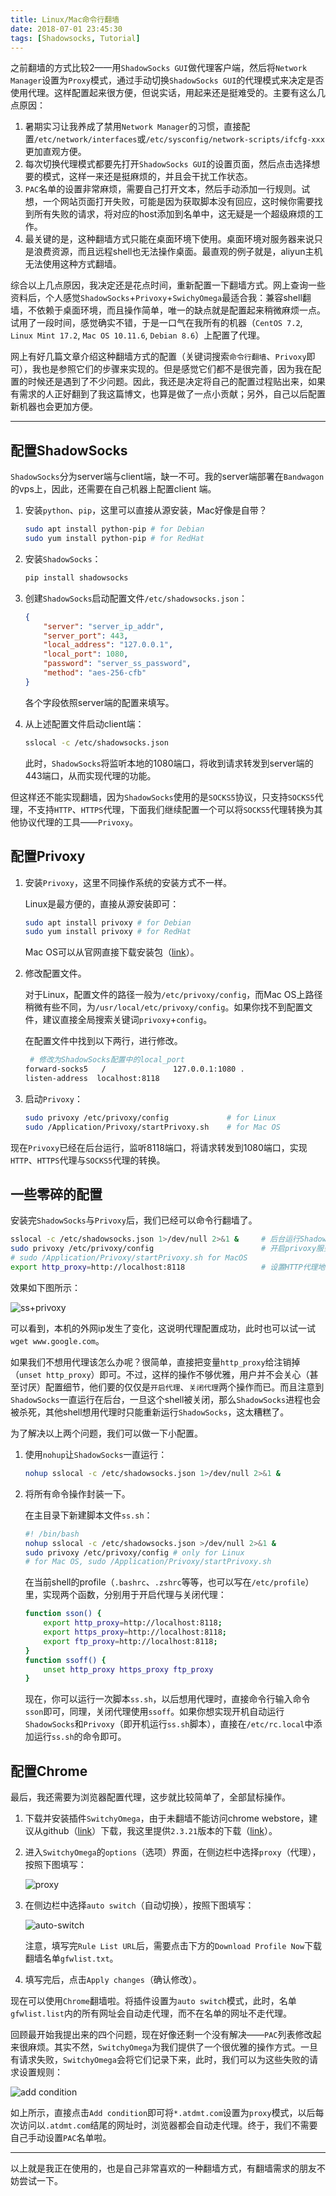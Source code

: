 ```yaml
---
title: Linux/Mac命令行翻墙
date: 2018-07-01 23:45:30
tags: [Shadowsocks, Tutorial]
---
```


之前翻墙的方式比较2——用`ShadowSocks GUI`做代理客户端，然后将`Network Manager`设置为`Proxy`模式，通过手动切换`ShadowSocks GUI`的代理模式来决定是否使用代理。这样配置起来很方便，但说实话，用起来还是挺难受的。主要有这么几点原因：

1. 暑期实习让我养成了禁用`Network Manager`的习惯，直接配置`/etc/network/interfaces`或`/etc/sysconfig/network-scripts/ifcfg-xxx`更加直观方便。
2. 每次切换代理模式都要先打开`ShadowSocks GUI`的设置页面，然后点击选择想要的模式，这样一来还是挺麻烦的，并且会干扰工作状态。
3. `PAC`名单的设置非常麻烦，需要自己打开文本，然后手动添加一行规则。试想，一个网站页面打开失败，可能是因为获取脚本没有回应，这时候你需要找到所有失败的请求，将对应的host添加到名单中，这无疑是一个超级麻烦的工作。
4. 最关键的是，这种翻墙方式只能在桌面环境下使用。桌面环境对服务器来说只是浪费资源，而且远程shell也无法操作桌面。最直观的例子就是，aliyun主机无法使用这种方式翻墙。

综合以上几点原因，我决定还是花点时间，重新配置一下翻墙方式。网上查询一些资料后，个人感觉`ShadowSocks`+`Privoxy`+`SwichyOmega`最适合我：兼容shell翻墙，不依赖于桌面环境，而且操作简单，唯一的缺点就是配置起来稍微麻烦一点。试用了一段时间，感觉确实不错，于是一口气在我所有的机器（`CentOS 7.2`, `Linux Mint 17.2`, `Mac OS 10.11.6`, `Debian 8.6`）上配置了代理。

网上有好几篇文章介绍这种翻墙方式的配置（关键词搜索`命令行翻墙`、`Privoxy`即可），我也是参照它们的步骤来实现的。但是感觉它们都不是很完善，因为我在配置的时候还是遇到了不少问题。因此，我还是决定将自己的配置过程贴出来，如果有需求的人正好翻到了我这篇博文，也算是做了一点小贡献；另外，自己以后配置新机器也会更加方便。

---

## 配置ShadowSocks

`ShadowSocks`分为server端与client端，缺一不可。我的server端部署在`Bandwagon`的vps上，因此，还需要在自己机器上配置client 端。

1. 安装`python`、`pip`，这里可以直接从源安装，Mac好像是自带？

   ```bash
   sudo apt install python-pip # for Debian
   sudo yum install python-pip # for RedHat
   ```

2. 安装`ShadowSocks`：

   ```bash
   pip install shadowsocks
   ```

3. 创建`ShadowSocks`启动配置文件`/etc/shadowsocks.json`：

   ```json
   {
       "server": "server_ip_addr",
       "server_port": 443,
       "local_address": "127.0.0.1",
       "local_port": 1080,
       "password": "server_ss_password",
       "method": "aes-256-cfb"
   }
   ```

   各个字段依照server端的配置来填写。

4. 从上述配置文件启动client端：

   ```bash
   sslocal -c /etc/shadowsocks.json
   ```

   此时，`ShadowSocks`将监听本地的1080端口，将收到请求转发到server端的443端口，从而实现代理的功能。

但这样还不能实现翻墙，因为`ShadowSocks`使用的是`SOCKS5`协议，只支持`SOCKS5`代理，不支持`HTTP`、`HTTPS`代理，下面我们继续配置一个可以将`SOCKS5`代理转换为其他协议代理的工具——`Privoxy`。

## 配置Privoxy

1. 安装`Privoxy`，这里不同操作系统的安装方式不一样。

   Linux是最方便的，直接从源安装即可：

   ```bash
   sudo apt install privoxy # for Debian
   sudo yum install privoxy # for RedHat
   ```

   Mac OS可以从官网直接下载安装包（[link](http://www.privoxy.org/sf-download-mirror/Macintosh%20%28OS%20X%29/3.0.26%20%28stable%29/Privoxy%203.0.26%2064%20bit.pkg)）。

2. 修改配置文件。

   对于Linux，配置文件的路径一般为`/etc/privoxy/config`，而Mac OS上路径稍微有些不同，为`/usr/local/etc/privoxy/config`。如果你找不到配置文件，建议直接全局搜索关键词`privoxy`+`config`。

   在配置文件中找到以下两行，进行修改。

   ```bash
    # 修改为ShadowSocks配置中的local_port
   forward-socks5   /               127.0.0.1:1080 .
   listen-address  localhost:8118
   ```

3. 启动`Privoxy`：

   ```bash
   sudo privoxy /etc/privoxy/config             # for Linux
   sudo /Application/Privoxy/startPrivoxy.sh    # for Mac OS
   ```

现在`Privoxy`已经在后台运行，监听8118端口，将请求转发到1080端口，实现`HTTP`、`HTTPS`代理与`SOCKS5`代理的转换。

## 一些零碎的配置

安装完`ShadowSocks`与`Privoxy`后，我们已经可以命令行翻墙了。

```bash
sslocal -c /etc/shadowsocks.json 1>/dev/null 2>&1 &     # 后台运行ShadowSocks Client
sudo privoxy /etc/privoxy/config                        # 开启privoxy服务
# sudo /Application/Privoxy/startPrivoxy.sh for MacOS
export http_proxy=http://localhost:8118                 # 设置HTTP代理地址
```

效果如下图所示：

![ss+privoxy](/contents/images/shadowsocks-privoxy.png)

可以看到，本机的外网ip发生了变化，这说明代理配置成功，此时也可以试一试`wget www.google.com`。

如果我们不想用代理该怎么办呢？很简单，直接把变量`http_proxy`给注销掉（`unset http_proxy`）即可。不过，这样的操作不够优雅，用户并不会关心（甚至讨厌）配置细节，他们要的仅仅是`开启代理`、`关闭代理`两个操作而已。而且注意到`ShadowSocks`一直运行在后台，一旦这个shell被关闭，那么`ShadowSocks`进程也会被杀死，其他shell想用代理时只能重新运行`ShadowSocks`，这太糟糕了。

为了解决以上两个问题，我们可以做一下小配置。

1. 使用`nohup`让`ShadowSocks`一直运行：

   ```bash
   nohup sslocal -c /etc/shadowsocks.json 1>/dev/null 2>&1 &
   ```

2. 将所有命令操作封装一下。

   在主目录下新建脚本文件`ss.sh`：

   ```bash
   #! /bin/bash
   nohup sslocal -c /etc/shadowsocks.json >/dev/null 2>&1 &
   sudo privoxy /etc/privoxy/config # only for Linux
   # for Mac OS, sudo /Application/Privoxy/startPrivoxy.sh
   ```

   在当前shell的profile（`.bashrc`、`.zshrc`等等，也可以写在`/etc/profile`）里，实现两个函数，分别用于开启代理与关闭代理：

   ```bash
   function sson() {
       export http_proxy=http://localhost:8118;
       export https_proxy=http://localhost:8118;
       export ftp_proxy=http://localhost:8118;
   }
   function ssoff() {
       unset http_proxy https_proxy ftp_proxy
   }
   ```

   现在，你可以运行一次脚本`ss.sh`，以后想用代理时，直接命令行输入命令`sson`即可，同理，关闭代理使用`ssoff`。如果你想实现开机自动运行`ShadowSocks`和`Privoxy`（即开机运行`ss.sh`脚本），直接在`/etc/rc.local`中添加运行`ss.sh`的命令即可。

## 配置Chrome

最后，我还需要为浏览器配置代理，这步就比较简单了，全部鼠标操作。

1. 下载并安装插件`SwitchyOmega`，由于未翻墙不能访问chrome webstore，建议从github（[link](https://github.com/FelisCatus/SwitchyOmega/releases/download/v2.3.21/SwitchyOmega.crx)）下载，我这里提供`2.3.21`版本的下载（[link](http://www.xiaoan.org/share/SwitchyOmega.crx)）。

2. 进入`SwitchyOmega`的`options`（选项）界面，在侧边栏中选择`proxy`（代理），按照下图填写：

   ![proxy](/contents/images/proxy.png)

3. 在侧边栏中选择`auto switch`（自动切换），按照下图填写：

   ![auto-switch](/contents/images/auto-switch.png)

   注意，填写完`Rule List URL`后，需要点击下方的`Download Profile Now`下载翻墙名单`gfwlist.txt`。

4. 填写完后，点击`Apply changes`（确认修改）。

现在可以使用`Chrome`翻墙啦。将插件设置为`auto switch`模式，此时，名单`gfwlist.list`内的所有网址会自动走代理，而不在名单的网址不走代理。

回顾最开始我提出来的四个问题，现在好像还剩一个没有解决——`PAC`列表修改起来很麻烦。其实不然，`SwitchyOmega`为我们提供了一个很优雅的操作方式。一旦有请求失败，`SwitchyOmega`会将它们记录下来，此时，我们可以为这些失败的请求设置规则：

![add condition](/contents/images/add-condition.png)

如上所示，直接点击`Add condition`即可将`*.atdmt.com`设置为`proxy`模式，以后每次访问以`.atdmt.com`结尾的网址时，浏览器都会自动走代理。终于，我们不需要自己手动设置`PAC`名单啦。

---

以上就是我正在使用的，也是自己非常喜欢的一种翻墙方式，有翻墙需求的朋友不妨尝试一下。
